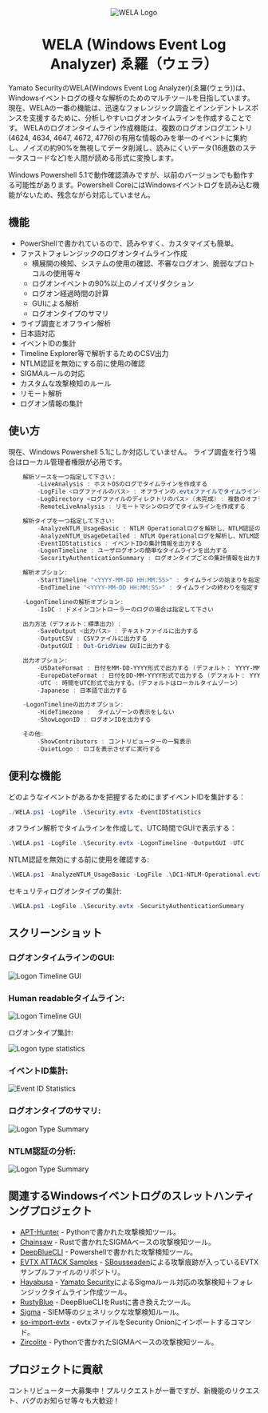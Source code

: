 <div align="center">
 <p>

  ![WELA Logo](WELA-Logo.png)
  <h1>
   WELA (Windows Event Log Analyzer) ゑ羅（ウェラ）
  </h1>
 </p>
</div>

Yamato SecurityのWELA(Windows Event Log Analyzer)(ゑ羅(ウェラ))は、Windowsイベントログの様々な解析のためのマルチツールを目指しています。
現在、WELAの一番の機能は、迅速なフォレンジック調査とインシデントレスポンスを支援するために、分析しやすいログオンタイムラインを作成することです。
WELAのログオンタイムライン作成機能は、複数のログオンログエントリ(4624, 4634, 4647, 4672, 4776)の有用な情報のみを単一のイベントに集約し、ノイズの約90%を無視してデータ削減し、読みにくいデータ(16進数のステータスコードなど)を人間が読める形式に変換します。

Windows Powershell 5.1で動作確認済みですが、以前のバージョンでも動作する可能性があります。Powershell CoreにはWindowsイベントログを読み込む機能がないため、残念ながら対応していません。

## 機能

 - PowerShellで書かれているので、読みやすく、カスタマイズも簡単。
 - ファストフォレンジックのログオンタイムライン作成
   - 横展開の検知、システムの使用の確認、不審なログオン、脆弱なプロトコルの使用等々
   - ログオンイベントの90%以上のノイズリダクション
   - ログオン経過時間の計算
   - GUIによる解析
   - ログオンタイプのサマリ
 - ライブ調査とオフライン解析
 - 日本語対応
 - イベントIDの集計
 - Timeline Explorer等で解析するためのCSV出力
 - NTLM認証を無効にする前に使用の確認
 - SIGMAルールの対応
 - カスタムな攻撃検知のルール
 - リモート解析
 - ログオン情報の集計

## 使い方

現在、Windows Powershell 5.1にしか対応していません。
ライブ調査を行う場合はローカル管理者権限が必用です。

```powershell
    解析ソースを一つ指定して下さい：
        -LiveAnalysis : ホストOSのログでタイムラインを作成する
        -LogFile <ログファイルのパス> : オフラインの.evtxファイルでタイムラインを作成する
        -LogDirectory <ログファイルのディレクトリのパス> (未完成) : 複数のオフラインの.evtxファイルを解析する
        -RemoteLiveAnalysis : リモートマシンのログでタイムラインを作成する

    解析タイプを一つ指定して下さい:
        -AnalyzeNTLM_UsageBasic : NTLM Operationalログを解析し、NTLM認証の使用を簡潔に出力する
        -AnalyzeNTLM_UsageDetailed : NTLM Operationalログを解析し、NTLM認証の使用を詳細に出力する
        -EventIDStatistics : イベントIDの集計情報を出力する
        -LogonTimeline : ユーザログオンの簡単なタイムラインを出力する
        -SecurityAuthenticationSummary : ログオンタイプごとの集計情報を出力する

    解析オプション:
        -StartTimeline "<YYYY-MM-DD HH:MM:SS>" : タイムラインの始まりを指定する
        -EndTimeline "<YYYY-MM-DD HH:MM:SS>" : タイムラインの終わりを指定する

    -LogonTimelineの解析オプション:
        -IsDC : ドメインコントローラーのログの場合は指定して下さい

    出力方法（デフォルト：標準出力）:
        -SaveOutput <出力パス> : テキストファイルに出力する
        -OutputCSV : CSVファイルに出力する
        -OutputGUI : Out-GridView GUIに出力する

    出力オプション:
        -USDateFormat : 日付をMM-DD-YYYY形式で出力する (デフォルト： YYYY-MM-DD)
        -EuropeDateFormat : 日付をDD-MM-YYYY形式で出力する (デフォルト： YYYY-MM-DD)
        -UTC : 時間をUTC形式で出力する。（デフォルトはローカルタイムゾーン）
        -Japanese : 日本語で出力する

    -LogonTimelineの出力オプション:
        -HideTimezone :  タイムゾーンの表示をしない
        -ShowLogonID : ログオンIDを出力する

    その他:
        -ShowContributors : コントリビューターの一覧表示
        -QuietLogo : ロゴを表示させずに実行する
```

## 便利な機能

どのようなイベントがあるかを把握するためにまずイベントIDを集計する：
```powershell
./WELA.ps1 -LogFile .\Security.evtx -EventIDStatistics
```

オフライン解析でタイムラインを作成して、UTC時間でGUIで表示する：
```powershell
.\WELA.ps1 -LogFile .\Security.evtx -LogonTimeline -OutputGUI -UTC
```

NTLM認証を無効にする前に使用を確認する:
```powershell
.\WELA.ps1 -AnalyzeNTLM_UsageBasic -LogFile .\DC1-NTLM-Operational.evtx
```

セキュリティログオンタイプの集計:
```powershell
.\WELA.ps1 -LogFile .\Security.evtx -SecurityAuthenticationSummary
```

## スクリーンショット

### ログオンタイムラインのGUI:

![Logon Timeline GUI](/Screenshots/Screenshot-LogonTimelineGUI.png)

### Human readableタイムライン:

![Logon Timeline GUI](/Screenshots/Screenshot-HumanReadableTimeline.png)

ログオンタイプ集計:

![Logon type statistics](/Screenshots/Screenshot-LogonStatisticsJP.png)

### イベントID集計:

![Event ID Statistics](/Screenshots/Screenshot-LogonStatisticsJP.png)

### ログオンタイプのサマリ:

![Logon Type Summary](/Screenshots/Screenshot-LogonTypeSummary.png)

### NTLM認証の分析:

![Logon Type Summary](/Screenshots/Screenshot-NTLM-Statistics-JP.png)

## 関連するWindowsイベントログのスレットハンティングプロジェクト

- [APT-Hunter](https://github.com/ahmedkhlief/APT-Hunter) - Pythonで書かれた攻撃検知ツール。
- [Chainsaw](https://github.com/countercept/chainsaw) - Rustで書かれたSIGMAベースの攻撃検知ツール。
- [DeepBlueCLI](https://github.com/sans-blue-team/DeepBlueCLI) - Powershellで書かれた攻撃検知ツール。
- [EVTX ATTACK Samples](https://github.com/sbousseaden/EVTX-ATTACK-SAMPLES) - [SBousseaden](https://twitter.com/SBousseaden)による攻撃痕跡が入っているEVTXサンプルファイルのリポジトリ。
- [Hayabusa](https://github.com/Yamato-Security/hayabusa/blob/main/README-Japanese.md) - [Yamato Security](https://github.com/Yamato-Security/)によるSigmaルール対応の攻撃検知＋フォレンジックタイムライン作成ツール。
- [RustyBlue](https://github.com/Yamato-Security/RustyBlue) - DeepBlueCLIをRustに書き換えたツール。
- [Sigma](https://github.com/SigmaHQ/sigma) - SIEM等のジェネリックな攻撃検知ルール。
- [so-import-evtx](https://docs.securityonion.net/en/2.3/so-import-evtx.html) - evtxファイルをSecurity Onionにインポートするコマンド。
- [Zircolite](https://github.com/wagga40/Zircolite) - Pythonで書かれたSIGMAベースの攻撃検知ツール。


## プロジェクトに貢献

コントリビューター大募集中！プルリクエストが一番ですが、新機能のリクエスト、バグのお知らせ等々も大歓迎！